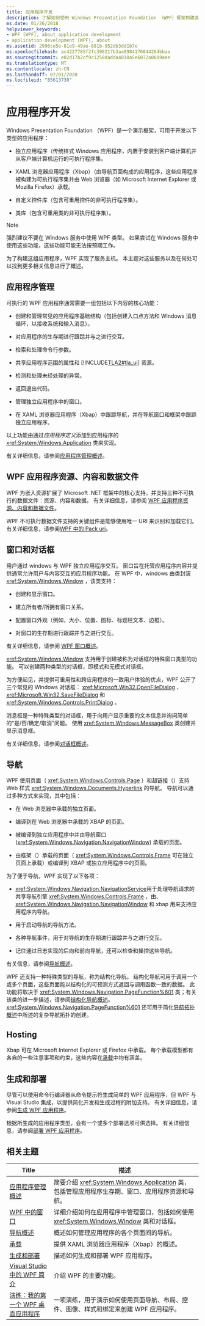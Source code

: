 ```yaml
---
title: 应用程序开发
description: 了解如何使用 Windows Presentation Foundation （WPF）框架构建各种应用程序。
ms.date: 01/26/2018
helpviewer_keywords:
- WPF [WPF], about application development
- application development [WPF], about
ms.assetid: 2996ce5e-81e9-49ae-881b-952db3dd1b7e
ms.openlocfilehash: ac4227785f2fc398217b3aa8984176844264bbaa
ms.sourcegitcommit: e02d17b2cf9c1258dadda4810a5e6072a0089aee
ms.translationtype: MT
ms.contentlocale: zh-CN
ms.lasthandoff: 07/01/2020
ms.locfileid: "85613730"
---
```

# <a name="application-development"></a>应用程序开发
<a name="introduction"></a>Windows Presentation Foundation （WPF）是一个演示框架，可用于开发以下类型的应用程序：  
  
- 独立应用程序（传统样式 Windows 应用程序，内置于安装到客户端计算机并从客户端计算机运行的可执行程序集。  
  
- XAML 浏览器应用程序（Xbap）（由导航页面构成的应用程序，这些应用程序被构建为可执行程序集并由 Web 浏览器（如 Microsoft Internet Explorer 或 Mozilla Firefox）承载。  
  
- 自定义控件库（包含可重用控件的非可执行程序集）。  
  
- 类库（包含可重用类的非可执行程序集）。  
  
> [!NOTE]
> 强烈建议不要在 Windows 服务中使用 WPF 类型。 如果尝试在 Windows 服务中使用这些功能，这些功能可能无法按预期工作。  
  
 为了构建这组应用程序，WPF 实现了服务主机。 本主题对这些服务以及在何处可以找到更多相关信息进行了概述。  

<a name="Application_Management"></a>
## <a name="application-management"></a>应用程序管理  
 可执行的 WPF 应用程序通常需要一组包括以下内容的核心功能：  
  
- 创建和管理常见的应用程序基础结构（包括创建入口点方法和 Windows 消息循环，以接收系统和输入消息）。  
  
- 对应用程序的生存期进行跟踪并与之进行交互。  
  
- 检索和处理命令行参数。  
  
- 共享应用程序范围的属性和 [!INCLUDE[TLA2#tla_ui](../../../../includes/tla2sharptla-ui-md.md)] 资源。  
  
- 检测和处理未经处理的异常。  
  
- 返回退出代码。  
  
- 管理独立应用程序中的窗口。  
  
- 在 XAML 浏览器应用程序（Xbap）中跟踪导航，并在导航窗口和框架中跟踪独立应用程序。  
  
 以上功能由通过*应用程序定义*添加到应用程序的 <xref:System.Windows.Application> 类来实现。  
  
 有关详细信息，请参阅[应用程序管理概述](application-management-overview.md)。  
  
<a name="WPF_Application_Resource__Content__and_Data_Files"></a>
## <a name="wpf-application-resource-content-and-data-files"></a>WPF 应用程序资源、内容和数据文件  
 WPF 为嵌入资源扩展了 Microsoft .NET 框架中的核心支持，并支持三种不可执行的数据文件：资源、内容和数据。 有关详细信息，请参阅 [WPF 应用程序资源、内容和数据文件](wpf-application-resource-content-and-data-files.md)。  
  
 WPF 不可执行数据文件支持的关键组件是能够使用唯一 URI 来识别和加载它们。 有关详细信息，请参阅[WPF 中的 Pack uri](pack-uris-in-wpf.md)。  
  
<a name="Windows_and_Dialog_Boxes"></a>
## <a name="windows-and-dialog-boxes"></a>窗口和对话框  
 用户通过 windows 与 WPF 独立应用程序交互。 窗口旨在托管应用程序内容并提供通常允许用户与内容交互的应用程序功能。 在 WPF 中，windows 由类封装 <xref:System.Windows.Window> ，该类支持：  
  
- 创建和显示窗口。  
  
- 建立所有者/所拥有窗口关系。  
  
- 配置窗口外观（例如，大小、位置、图标、标题栏文本、边框）。  
  
- 对窗口的生存期进行跟踪并与之进行交互。  
  
 有关详细信息，请参阅 [WPF 窗口概述](wpf-windows-overview.md)。  
  
 <xref:System.Windows.Window> 支持用于创建被称为对话框的特殊窗口类型的功能。 可以创建两种类型的对话框，即模式和无模式对话框。  
  
 为方便起见，并提供可重用性和跨应用程序的一致用户体验的优点，WPF 公开了三个常见的 Windows 对话框： <xref:Microsoft.Win32.OpenFileDialog> 、 <xref:Microsoft.Win32.SaveFileDialog> 和 <xref:System.Windows.Controls.PrintDialog> 。  
  
 消息框是一种特殊类型的对话框，用于向用户显示重要的文本信息并询问简单的“是/否/确定/取消”问题。 使用 <xref:System.Windows.MessageBox> 类创建并显示消息框。  
  
 有关详细信息，请参阅[对话框概述](dialog-boxes-overview.md)。  
  
<a name="Navigation"></a>
## <a name="navigation"></a>导航  
 WPF 使用页面（ <xref:System.Windows.Controls.Page> ）和超链接（）支持 Web 样式 <xref:System.Windows.Documents.Hyperlink> 的导航。 导航可以通过多种方式来实现，其中包括：  
  
- 在 Web 浏览器中承载的独立页面。  
  
- 编译到在 Web 浏览器中承载的 XBAP 的页面。  
  
- 被编译到独立应用程序中并由导航窗口 (<xref:System.Windows.Navigation.NavigationWindow>) 承载的页面。  
  
- 由框架（）承载的页面（ <xref:System.Windows.Controls.Frame> 可在独立页面上承载）或编译到 XBAP 或独立应用程序中的页面。  
  
 为了便于导航，WPF 实现了以下各项：  
  
- <xref:System.Windows.Navigation.NavigationService>用于处理导航请求的共享导航引擎 <xref:System.Windows.Controls.Frame> ，由、 <xref:System.Windows.Navigation.NavigationWindow> 和 xbap 用来支持应用程序内导航。  
  
- 用于启动导航的导航方法。  
  
- 各种导航事件，用于对导航的生存期进行跟踪并与之进行交互。  
  
- 记住通过日志实现的后向和前向导航，还可以检查和操控这些导航。  
  
 有关信息，请参阅[导航概述](navigation-overview.md)。  
  
 WPF 还支持一种特殊类型的导航，称为结构化导航。 结构化导航可用于调用一个或多个页面，这些页面能以结构化的可预测方式返回与调用函数一致的数据。 此功能将取决于 <xref:System.Windows.Navigation.PageFunction%601> 类；有关该类的进一步描述，请参阅[结构化导航概述](structured-navigation-overview.md)。 <xref:System.Windows.Navigation.PageFunction%601> 还可用于简化[导航拓扑概述](navigation-topologies-overview.md)中所述的复杂导航拓扑的创建。  
  
<a name="Hosting"></a>
## <a name="hosting"></a>Hosting  
 Xbap 可在 Microsoft Internet Explorer 或 Firefox 中承载。 每个承载模型都有各自的一些注意事项和约束，这些内容在[承载](hosting-wpf-applications.md)中均有涵盖。  
  
<a name="Build_and_Deploy"></a>
## <a name="build-and-deploy"></a>生成和部署  
 尽管可以使用命令行编译器从命令提示符生成简单的 WPF 应用程序，但 WPF 与 Visual Studio 集成，以提供简化开发和生成过程的附加支持。 有关详细信息，请参阅[生成 WPF 应用程序](building-a-wpf-application-wpf.md)。  
  
 根据所生成的应用程序类型，会有一个或多个部署选项可供选择。 有关详细信息，请参阅[部署 WPF 应用程序](deploying-a-wpf-application-wpf.md)。  
  
<a name="related_topics"></a>
## <a name="related-topics"></a>相关主题  
  
|Title|描述|  
|-----------|-----------------|  
|[应用程序管理概述](application-management-overview.md)|简要介绍 <xref:System.Windows.Application> 类，包括管理应用程序生存期、窗口、应用程序资源和导航。|  
|[WPF 中的窗口](windows-in-wpf-applications.md)|详细介绍如何在应用程序中管理窗口，包括如何使用 <xref:System.Windows.Window> 类和对话框。|  
|[导航概述](navigation-overview.md)|概述如何管理应用程序的各个页面间的导航。|  
|[承载](hosting-wpf-applications.md)|提供 XAML 浏览器应用程序（Xbap）的概述。|  
|[生成和部署](building-and-deploying-wpf-applications.md)|描述如何生成和部署 WPF 应用程序。|  
|[Visual Studio 中的 WPF 简介](../getting-started/introduction-to-wpf-in-vs.md)|介绍 WPF 的主要功能。|  
|[演练：我的第一个 WPF 桌面应用程序](../getting-started/walkthrough-my-first-wpf-desktop-application.md)|一项演练，用于演示如何使用页面导航、布局、控件、图像、样式和绑定来创建 WPF 应用程序。|
